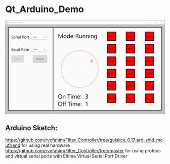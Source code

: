 # Qt_Arduino_Demo

![image](https://github.com/rvxfahim/Qt_Arduino_Demo/raw/master/capture.png)

## Arduino Sketch: 
https://github.com/rvxfahim/Filter_Controller/tree/guislice_0.17_ard_shld_mcufriend for using real hardware
https://github.com/rvxfahim/Filter_Controller/tree/master for using proteus and virtual serial ports with Eltima Virtual Serial Port Driver
